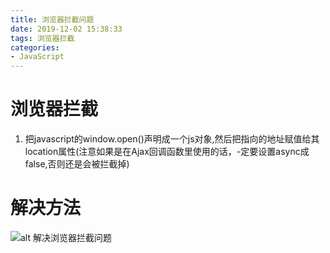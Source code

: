 ```yaml
---
title: 浏览器拦截问题
date: 2019-12-02 15:38:33
tags: 浏览器拦截
categories: 
- JavaScript
---
```


# 浏览器拦截
1. 把javascript的window.open()声明成一个js对象,然后把指向的地址赋值给其location属性(注意如果是在Ajax回调函数里使用的话，-定要设置async成false,否则还是会被拦截掉)
# 解决方法
     
 ![alt 解决浏览器拦截问题](/images/Javascript/windowOpen/1.png)
